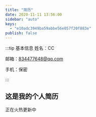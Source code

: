 ```yaml
---
title: "简历"
date: 2020-11-11 13:56:00
sidebar: "auto"
keys:
  - "e10adc3949ba59abbe56e057f20f883e"
publish: false
---
```

:::tip 基本信息
姓名：CC

邮箱：834477648@qq.com

手机：保密

:::

## 这是我的个人简历

正在火热更新中